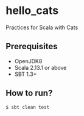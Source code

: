 # hello_cats
Practices for Scala with Cats

## Prerequisites

- OpenJDK8
- Scala 2.13.1 or above
- SBT 1.3+

## How to run?

```shell
$ sbt clean test
```
